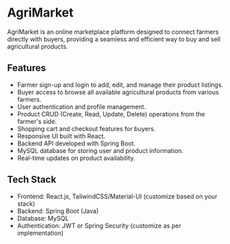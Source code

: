 # AgriMarket

AgriMarket is an online marketplace platform designed to connect farmers directly with buyers, providing a seamless and efficient way to buy and sell agricultural products.

## Features

- Farmer sign-up and login to add, edit, and manage their product listings.
- Buyer access to browse all available agricultural products from various farmers.
- User authentication and profile management.
- Product CRUD (Create, Read, Update, Delete) operations from the farmer's side.
- Shopping cart and checkout features for buyers.
- Responsive UI built with React.
- Backend API developed with Spring Boot.
- MySQL database for storing user and product information.
- Real-time updates on product availability.

## Tech Stack

- Frontend: React.js, TailwindCSS/Material-UI (customize based on your stack)
- Backend: Spring Boot (Java)
- Database: MySQL
- Authentication: JWT or Spring Security (customize as per implementation)
